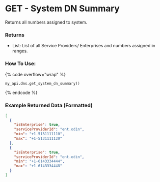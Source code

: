 # GET - System DN Summary

Returns all numbers assigned to system.

### Returns

* List: List of all Service Providers/ Enterprises and numbers assigned in ranges.

### How To Use:

{% code overflow="wrap" %}
```python
my_api.dns.get_system_dn_summary()
```
{% endcode %}

### Example Returned Data (Formatted)

```json
[
  {
    "isEnterprise": true,
    "serviceProviderId": "ent.odin",
    "min": "+1-5131111110",
    "max": "+1-5131111120"
  },
  {
    "isEnterprise": true,
    "serviceProviderId": "ent.odin",
    "min": "+1-6143334444",
    "max": "+1-6143334448"
  }
]
```
